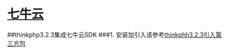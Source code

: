 # [七牛云](http://developer.qiniu.com/code/v7/sdk/php.html)
##thinkphp3.2.3集成七牛云SDK
###1. 安装加引入请参考[thinkphh3.2.3引入第三方包](./PHP/tpkuang_jia_yin_ru_di_san_fang_bao.md)